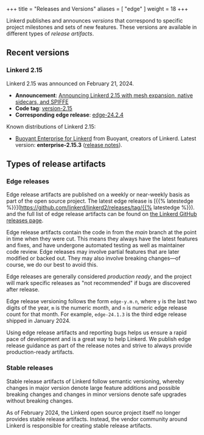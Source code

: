 +++
title = "Releases and Versions"
aliases = [ "edge" ]
weight = 18
+++

Linkerd publishes and announces *versions* that correspond to specific project
milestones and sets of new features. These versions are available in different
types of *release artifacts*.

## Recent versions

### Linkerd 2.15

Linkerd 2.15 was announced on February 21, 2024.

- **Announcement**: [Announcing Linkerd 2.15 with mesh expansion, native
sidecars, and SPIFFE](/2024/02/21/announcing-linkerd-2.15/)
- **Code tag**:
[version-2.15](https://github.com/linkerd/linkerd2/releases/tag/version-2.15)
- **Corresponding edge release**: [edge-24.2.4](https://github.com/linkerd/linkerd2/releases/tag/edge-24.2.4)

Known distributions of Linkerd 2.15:

- [Buoyant Enterprise for
  Linkerd](https://docs.buoyant.io/buoyant-enterprise-linkerd) from Buoyant,
  creators of Linkerd. Latest version: **enterprise-2.15.3** ([release
  notes](https://docs.buoyant.io/release-notes/buoyant-enterprise-linkerd/enterprise-2.15.3/)).

## Types of release artifacts

### Edge releases

<!-- markdownlint-disable MD034 -->
Edge release artifacts are published on a weekly or near-weekly basis as part of
the open source project. The latest edge release is [{{% latestedge
%}}](https://github.com/linkerd/linkerd2/releases/tag/{{% latestedge %}}).
and the full list of edge release artifacts can be found on [the Linkerd GitHub
releases page](https://github.com/linkerd/linkerd2/releases).

Edge release artifacts contain the code in from the _main_ branch at the point
in time when they were cut. This means they always have the latest features and
fixes, and have undergone automated testing as well as maintainer code review.
Edge releases may involve partial features that are later modified or backed
out. They may also involve breaking changes—of course, we do our best to avoid
this.

Edge releases are generally considered *production ready*, and the project will
mark specific releases as "not recommended" if bugs are discovered after
release.

Edge release versioning follows the form `edge-y.m.n`, where `y` is the last two
digits of the year, `m` is the numeric month, and `n` is numeric edge release
count for that month. For example, `edge-24.1.3` is the third edge release
shipped in January 2024.

Using edge release artifacts and reporting bugs helps us ensure a rapid pace of
development and is a great way to help Linkerd. We publish edge release guidance
as part of the release notes and strive to always provide production-ready
artifacts.

### Stable releases

Stable release artifacts of Linkerd follow semantic versioning, whereby changes
in major version denote large feature additions and possible breaking changes
and changes in minor versions denote safe upgrades without breaking changes.

As of February 2024, the Linkerd open source project itself no longer provides
stable release artifacts. Instead, the vendor community around Linkerd is
responsible for creating stable release artifacts.

